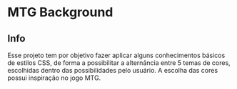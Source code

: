 # MTG Background

## Info
Esse projeto tem por objetivo fazer aplicar alguns conhecimentos básicos de estilos CSS, de forma a possibilitar a alternância entre 5 temas de cores, escolhidas dentro das possibilidades pelo usuário. A escolha das cores possui inspiração no jogo MTG.  
